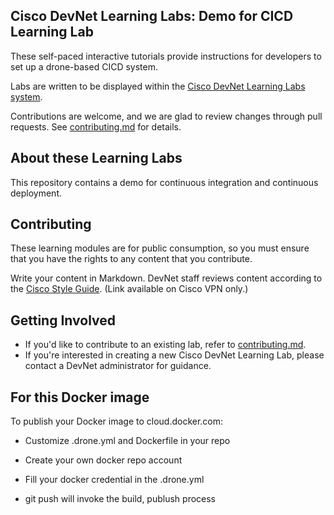 ## Cisco DevNet Learning Labs: Demo for CICD Learning Lab

These self-paced interactive tutorials provide instructions for developers to set up a drone-based CICD system.

Labs are written to be displayed within the [Cisco DevNet Learning Labs system](https://learninglabs.cisco.com).

Contributions are welcome, and we are glad to review changes through pull requests. See [contributing.md](contributing.md) for details.

## About these Learning Labs

This repository contains a demo for continuous integration and continuous deployment.

## Contributing

These learning modules are for public consumption, so you must ensure that you have the rights to any content that you contribute.

Write your content in Markdown. DevNet staff reviews content according to the [Cisco Style Guide](http://www-author.cisco.com/c/en/us/td/docs/general/style/guide/Latest/stylegd.html). (Link available on Cisco VPN only.)

## Getting Involved

* If you'd like to contribute to an existing lab, refer to [contributing.md](contributing.md).
* If you're interested in creating a new Cisco DevNet Learning Lab, please contact a DevNet administrator for guidance.

## For this Docker image
To publish your Docker image to cloud.docker.com:

- Customize .drone.yml and Dockerfile in your repo 

- Create your own docker repo account 

- Fill your docker credential in the .drone.yml

- git push will invoke the build, publush process


